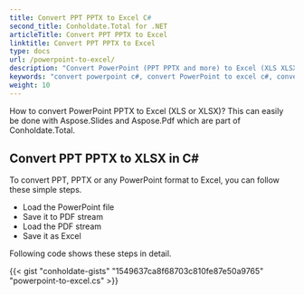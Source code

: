 ```yaml
---
title: Convert PPT PPTX to Excel C#
second_title: Conholdate.Total for .NET
articleTitle: Convert PPT PPTX to Excel
linktitle: Convert PPT PPTX to Excel
type: docs
url: /powerpoint-to-excel/
description: "Convert PowerPoint (PPT PPTX and more) to Excel (XLS XLSX) file formats in C#."
keywords: "convert powerpoint c#, convert PowerPoint to excel c#, convert pptx to xlsx c#, convert ppt to xls c#, .NET convert ppt pptx, ppt to xlsx .net, pptx to xlsx asp .net, c# converter for ppt, c# converter for pptx, pptx to excel c#, slides to sheets"
weight: 10
---
```


How to convert PowerPoint PPTX to Excel (XLS or XLSX)? This can easily be done with Aspose.Slides and Aspose.Pdf which are part of Conholdate.Total.

## **Convert PPT PPTX to XLSX in C#**
To convert PPT, PPTX or any PowerPoint format to Excel, you can follow these simple steps.

- Load the PowerPoint file 
- Save it to PDF stream
- Load the PDF stream
- Save it as Excel

Following code shows these steps in detail.

{{< gist "conholdate-gists" "1549637ca8f68703c810fe87e50a9765" "powerpoint-to-excel.cs" >}}